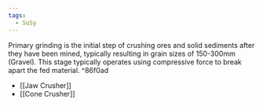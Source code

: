 ```yaml
---
tags:
  - SuSy
---
```

Primary grinding is the initial step of crushing ores and solid sediments after they have been mined, typically resulting in grain sizes of 150-300mm (Gravel).
This stage typically operates using compressive force to break apart the fed material.  ^86f0ad
- [[Jaw Crusher]]
- [[Cone Crusher]]